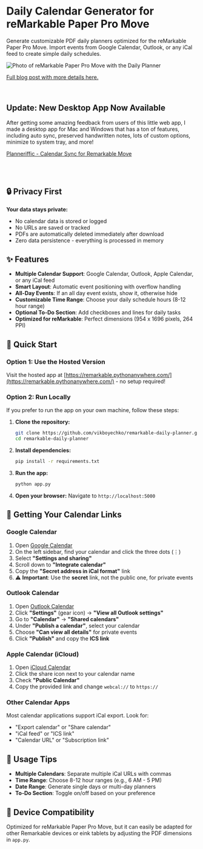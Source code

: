 # Daily Calendar Generator for reMarkable Paper Pro Move

Generate customizable PDF daily planners optimized for the reMarkable Paper Pro Move. Import events from Google Calendar, Outlook, or any iCal feed to create simple daily schedules.

![Photo of reMarkable Paper Pro Move with the Daily Planner
](https://vikboyechko.com/assets/images/blog/remarkable-move-daily-planner-calendar-events.jpg)

[Full blog post with more details here.](https://vikboyechko.com/blog/remarkable-move-daily-planner-generator-with-calendar-events)

<br>

## Update: New Desktop App Now Available

After getting some amazing feedback from users of this little web app, I made a desktop app for Mac and Windows that has a ton of features, including auto sync, preserved handwritten notes, lots of custom options, minimize to system tray, and more!

[Planneriffic - Calendar Sync for Remarkable Move](https://planneriffic.com)

<br>
<br>

## 🔒 Privacy First

**Your data stays private:**
- No calendar data is stored or logged
- No URLs are saved or tracked
- PDFs are automatically deleted immediately after download
- Zero data persistence - everything is processed in memory

## ✨ Features

- **Multiple Calendar Support**: Google Calendar, Outlook, Apple Calendar, or any iCal feed
- **Smart Layout**: Automatic event positioning with overflow handling
- **All-Day Events**: If an all day event exists, show it, otherwise hide
- **Customizable Time Range**: Choose your daily schedule hours (8-12 hour range)
- **Optional To-Do Section**: Add checkboxes and lines for daily tasks
- **Optimized for reMarkable**: Perfect dimensions (954 x 1696 pixels, 264 PPI)

## 🚀 Quick Start

### Option 1: Use the Hosted Version
Visit the hosted app at [https://remarkable.pythonanywhere.com/](https://remarkable.pythonanywhere.com/) - no setup required!

### Option 2: Run Locally

If you prefer to run the app on your own machine, follow these steps:

1. **Clone the repository:**
   ```bash
   git clone https://github.com/vikboyechko/remarkable-daily-planner.git
   cd remarkable-daily-planner
   ```

2. **Install dependencies:**
   ```bash
   pip install -r requirements.txt
   ```

3. **Run the app:**
   ```bash
   python app.py
   ```

4. **Open your browser:**
   Navigate to `http://localhost:5000`

## 📅 Getting Your Calendar Links

### Google Calendar

1. Open [Google Calendar](https://calendar.google.com)
2. On the left sidebar, find your calendar and click the three dots (⋮)
3. Select **"Settings and sharing"**
4. Scroll down to **"Integrate calendar"**
5. Copy the **"Secret address in iCal format"** link
6. ⚠️ **Important**: Use the **secret** link, not the public one, for private events

### Outlook Calendar

1. Open [Outlook Calendar](https://outlook.live.com/calendar)
2. Click **"Settings"** (gear icon) → **"View all Outlook settings"**
3. Go to **"Calendar"** → **"Shared calendars"**
4. Under **"Publish a calendar"**, select your calendar
5. Choose **"Can view all details"** for private events
6. Click **"Publish"** and copy the **ICS link**

### Apple Calendar (iCloud)

1. Open [iCloud Calendar](https://www.icloud.com/calendar)
2. Click the share icon next to your calendar name
3. Check **"Public Calendar"**
4. Copy the provided link and change `webcal://` to `https://`

### Other Calendar Apps

Most calendar applications support iCal export. Look for:
- "Export calendar" or "Share calendar"
- "iCal feed" or "ICS link"
- "Calendar URL" or "Subscription link"

## 🎯 Usage Tips

- **Multiple Calendars**: Separate multiple iCal URLs with commas
- **Time Range**: Choose 8-12 hour ranges (e.g., 6 AM - 5 PM)
- **Date Range**: Generate single days or multi-day planners
- **To-Do Section**: Toggle on/off based on your preference

## 📱 Device Compatibility

Optimized for reMarkable Paper Pro Move, but it can easily be adapted for other Remarkable devices or eink tablets by adjusting the PDF dimensions in `app.py`.
